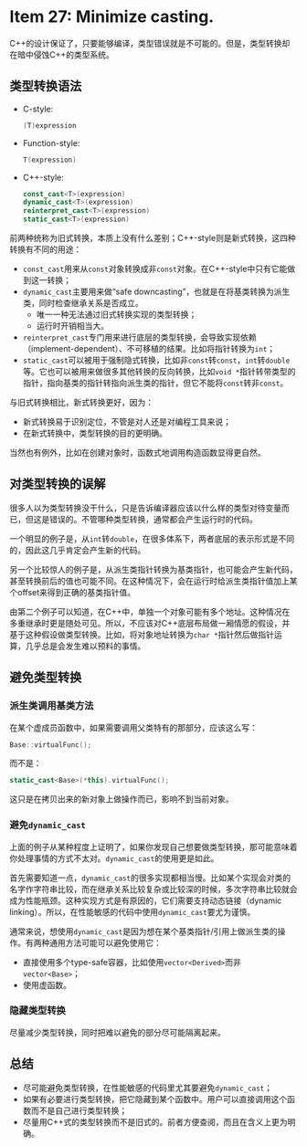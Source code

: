 # Item 27: Minimize casting.

C++的设计保证了，只要能够编译，类型错误就是不可能的。但是，类型转换却在暗中侵蚀C++的类型系统。

## 类型转换语法

- C-style:

  ```cpp
  (T)expression
  ```

- Function-style:

  ```cpp
  T(expression)
  ```

- C++-style:

  ```cpp
  const_cast<T>(expression)
  dynamic_cast<T>(expression)
  reinterpret_cast<T>(expression)
  static_cast<T>(expression)
  ```

前两种统称为旧式转换，本质上没有什么差别；C++-style则是新式转换，这四种转换有不同的用途：

- `const_cast`用来从`const`对象转换成非`const`对象。在C++-style中只有它能做到这一转换；
- `dynamic_cast`主要用来做“safe downcasting”，也就是在将基类转换为派生类，同时检查继承关系是否成立。
  - 唯一一种无法通过旧式转换实现的类型转换；
  - 运行时开销相当大。
- `reinterpret_cast`专门用来进行底层的类型转换，会导致实现依赖（implement-dependent）、不可移植的结果。比如将指针转换为`int`；
- `static_cast`可以被用于强制隐式转换，比如非`const`转`const`，`int`转`double`等。它也可以被用来做很多其他转换的反向转换，比如`void *`指针转带类型的指针，指向基类的指针转指向派生类的指针，但它不能将`const`转非`const`。

与旧式转换相比，新式转换更好，因为：

- 新式转换易于识别定位，不管是对人还是对编程工具来说；
- 在新式转换中，类型转换的目的更明确。

当然也有例外，比如在创建对象时，函数式地调用构造函数显得更自然。

## 对类型转换的误解

很多人以为类型转换没干什么，只是告诉编译器应该以什么样的类型对待变量而已，但这是错误的。不管哪种类型转换，通常都会产生运行时的代码。

一个明显的例子是，从`int`转`double`，在很多体系下，两者底层的表示形式是不同的，因此这几乎肯定会产生新的代码。

另一个比较惊人的例子是，从派生类指针转换为基类指针，也可能会产生新代码，甚至转换前后的值也可能不同。在这种情况下，会在运行时给派生类指针值加上某个offset来得到正确的基类指针值。

由第二个例子可以知道，在C++中，单独一个对象可能有多个地址。这种情况在多重继承时更是随处可见。所以，不应该对C++底层布局做一厢情愿的假设，并基于这种假设做类型转换。比如，将对象地址转换为`char *`指针然后做指针运算，几乎总是会发生难以预料的事情。

## 避免类型转换

### 派生类调用基类方法

在某个虚成员函数中，如果需要调用父类特有的那部分，应该这么写：

```cpp
Base::virtualFunc();
```

而不是：

```cpp
static_cast<Base>(*this).virtualFunc();
```

这只是在拷贝出来的新对象上做操作而已，影响不到当前对象。

### 避免`dynamic_cast`

上面的例子从某种程度上证明了，如果你发现自己想要做类型转换，那可能意味着你处理事情的方式不太对。`dynamic_cast`的使用更是如此。

首先需要知道一点，`dynamic_cast`的很多实现都相当慢。比如某个实现会对类的名字作字符串比较，而在继承关系比较复杂或比较深的时候，多次字符串比较就会成为性能瓶颈。这种实现方式是有原因的，它们需要支持动态链接（dynamic linking）。所以，在性能敏感的代码中使用`dynamic_cast`要尤为谨慎。

通常来说，想使用`dynamic_cast`是因为想在某个基类指针/引用上做派生类的操作。有两种通用方法可能可以避免使用它：

- 直接使用多个type-safe容器，比如使用`vector<Derived>`而非`vector<Base>`；
- 使用虚函数。

### 隐藏类型转换

尽量减少类型转换，同时把难以避免的部分尽可能隔离起来。

## 总结

- 尽可能避免类型转换，在性能敏感的代码里尤其要避免`dynamic_cast`；
- 如果有必要进行类型转换，把它隐藏到某个函数中。用户可以直接调用这个函数而不是自己进行类型转换；
- 尽量用C++式的类型转换而不是旧式的。前者方便查阅，而且在含义上更为明确。
